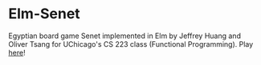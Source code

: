 # Elm-Senet
Egyptian board game Senet implemented in Elm  by Jeffrey Huang and Oliver Tsang for UChicago's CS 223 class (Functional Programming).
Play [here](Senet.html)!
